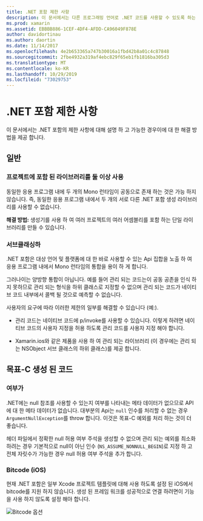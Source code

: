 ```yaml
---
title: .NET 포함 제한 사항
description: 이 문서에서는 다른 프로그래밍 언어로 .NET 코드를 사용할 수 있도록 하는 도구인 .NET 포함의 제한 사항에 대해 설명 합니다.
ms.prod: xamarin
ms.assetid: EBBBB886-1CEF-4DF4-AFDD-CA96049F878E
author: davidortinau
ms.author: daortin
ms.date: 11/14/2017
ms.openlocfilehash: 4e2b653365a747b30016a1fbd42b8a01c4c87848
ms.sourcegitcommit: 2fbe4932a319af4ebc829f65eb1fb1816ba305d3
ms.translationtype: MT
ms.contentlocale: ko-KR
ms.lasthandoff: 10/29/2019
ms.locfileid: "73029753"
---
```

# <a name="net-embedding-limitations"></a>.NET 포함 제한 사항

이 문서에서는 .NET 포함의 제한 사항에 대해 설명 하 고 가능한 경우이에 대 한 해결 방법을 제공 합니다.

## <a name="general"></a>일반

### <a name="use-more-than-one-embedded-library-in-a-project"></a>프로젝트에 포함 된 라이브러리를 둘 이상 사용

동일한 응용 프로그램 내에 두 개의 Mono 런타임이 공동으로 존재 하는 것은 가능 하지 않습니다. 즉, 동일한 응용 프로그램 내에서 두 개의 서로 다른 .NET 포함 생성 라이브러리를 사용할 수 없습니다.

**해결 방법:** 생성기를 사용 하 여 여러 프로젝트의 여러 어셈블리를 포함 하는 단일 라이브러리를 만들 수 있습니다.

### <a name="subclassing"></a>서브클래싱하

.NET 포함은 대상 언어 및 플랫폼에 대 한 바로 사용할 수 있는 Api 집합을 노출 하 여 응용 프로그램 내에서 Mono 런타임의 통합을 용이 하 게 합니다.

그러나이는 양방향 통합이 아닙니다. 예를 들어 관리 되는 코드는이 공동 공존을 인식 하지 못하므로 관리 되는 형식을 하위 클래스로 지정할 수 없으며 관리 되는 코드가 네이티브 코드 내부에서 콜백 될 것으로 예측할 수 없습니다.

사용자의 요구에 따라 이러한 제한의 일부를 해결할 수 있습니다 (예:).

* 관리 코드는 네이티브 코드에 p/invoke를 사용할 수 있습니다. 이렇게 하려면 네이티브 코드의 사용자 지정을 허용 하도록 관리 코드를 사용자 지정 해야 합니다.

* Xamarin.ios와 같은 제품을 사용 하 여 관리 되는 라이브러리 (이 경우에는 관리 되는 NSObject 서브 클래스의 하위 클래스)를 제공 합니다.

## <a name="objective-c-generated-code"></a>목표-C 생성 된 코드

### <a name="nullability"></a>여부가

.NET에는 null 참조를 사용할 수 있는지 여부를 나타내는 메타 데이터가 없으므로 API에 대 한 메타 데이터가 없습니다. 대부분의 Api는 `null` 인수를 처리할 수 없는 경우 `ArgumentNullException`를 throw 합니다. 이것은 목표-C 예외를 처리 하는 것이 더 좋습니다.

헤더 파일에서 정확한 null 허용 여부 주석을 생성할 수 없으며 관리 되는 예외를 최소화 하려는 경우 기본적으로 null이 아닌 인수 (`NS_ASSUME_NONNULL_BEGIN`)로 지정 하 고 전체 자릿수가 가능한 경우 null 허용 여부 주석을 추가 합니다.

### <a name="bitcode-ios"></a>Bitcode (iOS)

현재 .NET 포함은 일부 Xcode 프로젝트 템플릿에 대해 사용 하도록 설정 된 iOS에서 bitcode를 지원 하지 않습니다. 생성 된 프레임 워크를 성공적으로 연결 하려면이 기능을 사용 하지 않도록 설정 해야 합니다.

![Bitcode 옵션](images/ios-bitcode-option.png)
